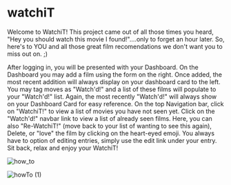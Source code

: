 # watchiT
Welcome to WatchiT! 
This project came out of all those times you heard, "Hey you should watch this movie I found!"....only to forget an hour later.
So, here's to YOU and all those great film recomendations we don't want you to miss out on. ;)

After logging in, you will be presented with your Dashboard. 
On the Dashboard you may add a film using the form on the right. 
Once added, the most recent addition will always display on your dashboard card to the left.
You may tag moves as "Watch'd!" and a list of these films will populate to your "Watch'd!" list. 
Again, the most recently "Watch'd!" will always show on your Dashboard Card for easy reference.
On the top Navigation bar, click on "WatchiT!" to view a list of movies you have not seen yet. 
Click on the "Watch'd!" navbar link to view a list of already seen films.
Here, you can also "Re-WatchiT!" (move back to your list of wanting to see this again), Delete, or "love" the film by clicking on the heart-eyed emoji.
You always have to option of editing entries, simply use the edit link under your entry. 
Sit back, relax and enjoy your WatchiT!

![how_to](https://user-images.githubusercontent.com/76067173/119551675-bebba780-bd4e-11eb-86c5-5994a170af7d.jpg)

![howTo (1)](https://user-images.githubusercontent.com/76067173/119554396-75208c00-bd51-11eb-8333-583705418875.gif)
